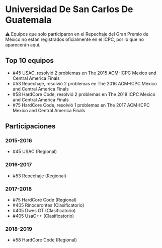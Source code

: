 # Universidad De San Carlos De Guatemala

:warning: Equipos que solo participaron en el Repechaje del Gran Premio de México no están registrados oficialmente en el ICPC, por lo que no aparecerán aquí.

## Top 10 equipos

- #45 USAC, resolvió 2 problemas en The 2015 ACM-ICPC Mexico and Central America Finals
- #53 Repechaje, resolvió 2 problemas en The 2016 ACM-ICPC Mexico and Central America Finals
- #58 HardCore Code, resolvió 2 problemas en The 2018 ICPC Mexico and Central America Finals
- #75 HardCore Code, resolvió 1 problemas en The 2017 ACM-ICPC Mexico and Central America Finals

## Participaciones

### 2015-2016

- #45 USAC (Regional)

### 2016-2017

- #53 Repechaje (Regional)

### 2017-2018

- #75 HardCore Code (Regional)
- #405 Rinocerontes (Clasificatorio)
- #405 Dwes GT (Clasificatorio)
- #405 UsaC++ (Clasificatorio)

### 2018-2019

- #58 HardCore Code (Regional)



